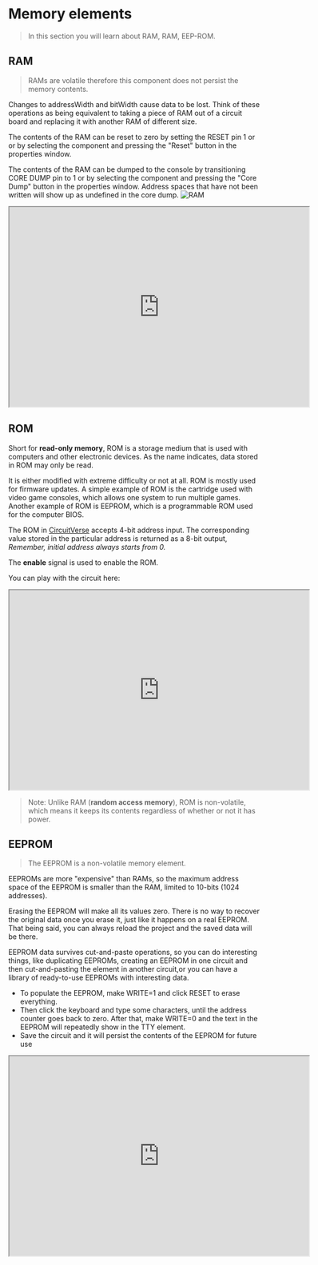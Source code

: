 # Memory elements
>In this section you will learn about RAM, RAM, EEP-ROM.

## RAM 

> RAMs are volatile therefore this component does not persist the memory contents.

Changes to addressWidth and bitWidth cause data to be lost.
Think of these operations as being equivalent to taking a piece of RAM out of a
circuit board and replacing it with another RAM of different size.

The contents of the RAM can be reset to zero by setting the RESET pin 1 or
or by selecting the component and pressing the "Reset" button in the properties window.

The contents of the RAM can be dumped to the console by transitioning CORE DUMP pin to 1
or by selecting the component and pressing the "Core Dump" button in the properties window.
Address spaces that have not been written will show up as undefined in the core dump.
![RAM](images\ram.png)
<iframe width="600px" height="400px" src="https://circuitverse.org/simulator/embed/12515" id="projectPreview" scrolling="no" webkitAllowFullScreen mozAllowFullScreen allowFullScreen> </iframe>

## ROM

Short for **read-only memory**, ROM is a storage medium that is used with computers and other electronic devices. As the name indicates, data stored in ROM may only be read. 

It is either modified with extreme difficulty or not at all. ROM is mostly used for firmware updates. A simple example of ROM is the cartridge used with video game consoles, which allows one system to run multiple games. Another example of ROM is EEPROM, which is a programmable ROM used for the computer BIOS.

The ROM in [CircuitVerse](https:circuitverse.org/simulator) accepts 4-bit address input. The corresponding value stored in the particular address is returned as a 8-bit output, *Remember, initial address always starts  from 0.*

The **enable** signal is used to enable the ROM.

You can play with the circuit here:

<iframe width="600px" height="400px" src="https://circuitverse.org/simulator/embed/12358" id="projectPreview" scrolling="no" webkitAllowFullScreen mozAllowFullScreen allowFullScreen> </iframe>

>Note: Unlike RAM (**random access memory**), ROM is non-volatile, which means it keeps its contents regardless of whether or not it has power.

## EEPROM

> The EEPROM is a non-volatile memory element.

EEPROMs are more "expensive" than RAMs, so the maximum address space of the EEPROM is smaller than the RAM, limited to 10-bits (1024 addresses).  

Erasing the EEPROM will make all its values zero. There is no way to recover the original data once you erase it, just like it happens on a real EEPROM. That being said, you can always reload the project and the saved data will be there.  

EEPROM data survives cut-and-paste operations, so you can do interesting things, like duplicating EEPROMs, creating an EEPROM in one circuit and then cut-and-pasting the element in another circuit,or you can have a library of ready-to-use EEPROMs with interesting data.

  * To populate the EEPROM, make WRITE=1 and click RESET to erase  everything.
  * Then click the keyboard and type some characters, until the address counter goes back to zero. After that, make WRITE=0 and the text in the EEPROM will repeatedly show in the TTY element.
  * Save the circuit and it will persist the contents of the EEPROM for future use
<iframe width="600px" height="400px" src="https://circuitverse.org/simulator/embed/12187" id="projectPreview" scrolling="no" webkitAllowFullScreen mozAllowFullScreen allowFullScreen> </iframe>  

 

